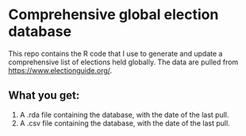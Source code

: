 # Comprehensive global election database

This repo contains the R code that I use to generate and update a comprehensive list of elections held globally. The data are pulled from https://www.electionguide.org/. 

## What you get:
1. A .rda file containing the database, with the date of the last pull. 
2. A .csv file containing the database, with the date of the last pull. 
